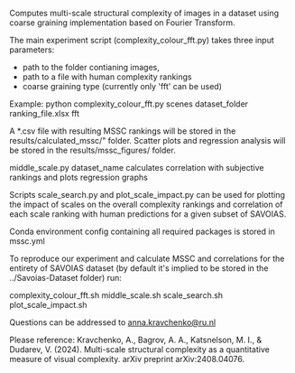 Computes multi-scale structural complexity of images in a dataset using coarse graining implementation based on Fourier Transform.

The main experiment script (complexity_colour_fft.py) takes three input parameters: 
- path to the folder contianing images, 
- path to a file with human complexity rankings
- coarse graining type (currently only 'fft' can be used)

Example:
python complexity_colour_fft.py scenes dataset_folder ranking_file.xlsx fft 

A *.csv file with resulting MSSC rankings will be stored in the results/calculated_mssc/" folder. Scatter plots and regression analysis will be stored in the results/mssc_figures/ folder.

middle_scale.py dataset_name calculates correlation with subjective rankings and plots regression graphs

Scripts scale_search.py and plot_scale_impact.py can be used for plotting the impact of scales on the overall complexity rankings and correlation of each scale ranking with human predictions for a given subset of SAVOIAS. 

Conda environment config containing all required packages is stored in mssc.yml

To reproduce our experiment and calculate MSSC and correlations for the entirety of SAVOIAS dataset (by default it's implied to be stored in the ../Savoias-Dataset folder) run:

complexity_colour_fft.sh 
middle_scale.sh 
scale_search.sh 
plot_scale_impact.sh 

Questions can be addressed to anna.kravchenko@ru.nl

Please reference: Kravchenko, A., Bagrov, A. A., Katsnelson, M. I., & Dudarev, V. (2024). Multi-scale structural complexity as a quantitative measure of visual complexity. arXiv preprint arXiv:2408.04076.

